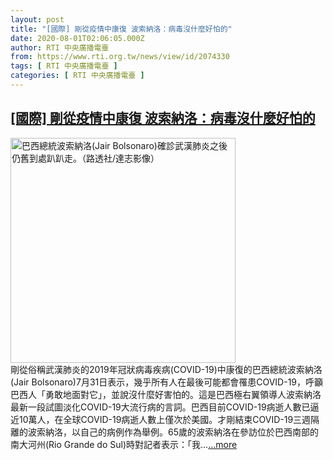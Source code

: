 ```yaml
---
layout: post
title: "[國際] 剛從疫情中康復 波索納洛：病毒沒什麼好怕的"
date: 2020-08-01T02:06:05.000Z
author: RTI 中央廣播電臺
from: https://www.rti.org.tw/news/view/id/2074330
tags: [ RTI 中央廣播電臺 ]
categories: [ RTI 中央廣播電臺 ]
---
```

<!--1596247565000-->
[[國際] 剛從疫情中康復 波索納洛：病毒沒什麼好怕的](https://www.rti.org.tw/news/view/id/2074330)
------

<div>
<img src="https://static.rti.org.tw/assets/thumbnails/2020/07/26/5f2b0bf186910d27d182228ff3a781fe.JPG" width="360" alt="巴西總統波索納洛(Jair Bolsonaro)確診武漢肺炎之後仍舊到處趴趴走。（路透社/達志影像）" title="巴西總統波索納洛(Jair Bolsonaro)確診武漢肺炎之後仍舊到處趴趴走。（路透社/達志影像）"><br>剛從俗稱武漢肺炎的2019年冠狀病毒疾病(COVID-19)中康復的巴西總統波索納洛(Jair Bolsonaro)7月31日表示，幾乎所有人在最後可能都會罹患COVID-19，呼籲巴西人「勇敢地面對它」，並說沒什麼好害怕的。這是巴西極右翼領導人波索納洛最新一段試圖淡化COVID-19大流行病的言詞。巴西目前COVID-19病逝人數已逼近10萬人，在全球COVID-19病逝人數上僅次於美國。才剛結束COVID-19三週隔離的波索納洛，以自己的病例作為舉例。65歲的波索納洛在參訪位於巴西南部的南大河州(Rio Grande do Sul)時對記者表示：「我...<a target="_blank" href="https://www.rti.org.tw/news/view/id/2074330">...more</a>
</div>
